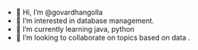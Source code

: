 - 👋 Hi, I’m @govardhangolla
- 👀 I’m interested in  database management.
- 🌱 I’m currently learning  java, python
- 💞️ I’m looking to collaborate on topics based on data .

<!---
govardhangolla/govardhangolla is a ✨ special ✨ repository because its `README.md` (this file) appears on your GitHub profile.
You can click the Preview link to take a look at your changes.
--->

